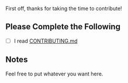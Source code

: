 First off, thanks for taking the time to contribute!

## Please Complete the Following

- [ ] I read [CONTRIBUTING.md](https://github.com/Cyclenerd/aws-ami/blob/master/CONTRIBUTING.md)

## Notes

Feel free to put whatever you want here.